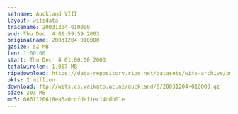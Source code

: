 ```yaml
---
setname: Auckland VIII
layout: witsdata
tracename: 20031204-010000
end: Thu Dec  4 01:59:59 2003
originalname: 20031204-010000
gzsize: 52 MB
len: 1:00:00
start: Thu Dec  4 01:00:00 2003
totalwirelen: 1,067 MB
ripedownload: https://data-repository.ripe.net/datasets/wits-archive/pma/long/auck/8//20031204-010000.gz
pkts: 2 million
download: ftp://wits.cs.waikato.ac.nz/auckland/8/20031204-010000.gz
size: 203 MB
md5: 6661120618ea6a0ccfdef1ec14ddb01e
---
```

